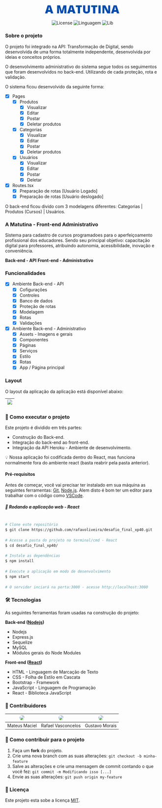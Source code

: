 <p align="center">
   <img src="assets-readme/logo-matutina.png" width="250">
</p>

<p align="center">
   <img alt="License" src="https://img.shields.io/badge/license-MIT-brightgreen">
    <img alt="Linguagem" src="https://img.shields.io/badge/language-Js-yellow">
    <img alt="Lib" src="https://img.shields.io/badge/lib-React-blue">
</p>

### Sobre o projeto

O projeto foi integrado na API: Transformação de Digital, sendo desenvolvida de uma forma totalmente independente, desenvolvida por ideias e conceitos próprios.

O desenvolvimento administrativo do sistema segue todos os seguimentos que foram desenvolvidos no back-end. Utilizando de cada proteção, rota e validação.

O sistema ficou desenvolvido da seguinte forma: 

- [x] Pages
    - [x] Produtos
        - [x] Visualizar
        - [x] Editar
        - [x] Postar 
        - [x] Deletar produtos
    - [x] Categorias
        - [x] Visualizar
        - [x] Editar
        - [x] Postar 
        - [x] Deletar produtos
    - [x] Usuários
        - [x] Visualizar
        - [x] Editar
        - [x] Postar
        - [x] Deletar
- [x] Routes.tsx
    - [x] Preparação de rotas [Usuário Logado]
    - [x] Preparação de rotas [Usuário deslogado]

O back-end ficou divido com 3 modelagens diferentes: Categorias | Produtos (Cursos) | Usuários.


### A Matutina - Front-end Administrativo

Sistema para cadastro de cursos programadoes para o aperfeiçoamento profissional dos educadores. Sendo seu principal objetivo: capacitação digital para professores, atribuindo autonomia, acessibilidade, inovação e conveniência.

**Back-end - API**
**Front-end - Administrativo**
### Funcionalidades

- [x] Ambiente Back-end - API
  - [x] Cofigurações
  - [x] Controles
  - [x] Banco de dados
  - [x] Proteção de rotas
  - [x] Modelagem
  - [x] Rotas
  - [x] Validações
- [x] Ambiente Back-end - Administrativo
  - [x] Assets - Imagens e gerais
  - [x] Componentes
  - [x] Páginas
  - [x] Serviços
  - [x] Estilo
  - [x] Rotas
  - [x] App / Página principal

### Layout

O layout da aplicação da aplicação está disponível abaixo:

<div>
    <table>
      <thead>
        <tr>
           <th>
              <img src="assets-readme/video-demonstracao.gif" width="100%">
           </th>
        </tr>
      </thead>
      <tbody>
      </tbody>
    </table>
</div>

### 🚀 Como executar o projeto

Este projeto é dividido em três partes:

<ul>
   <li>Construção do Back-end.</li>
   <li>Integração do back-end ao front-end.</li>
   <li>Integração da API Heroku - Ambiente de desenvolvimento.</li>
</ul>

💡 Nossa aplicação foi codificada dentro do React, mas funciona normalmente fora do ambiente react (basta reabrir pela pasta anterior).

#### Pré-requisitos

Antes de começar, você vai precisar ter instalado em sua máquina as seguintes ferramentas: [Git](https://git-scm.com/), [Node.js](https://nodejs.org/en/). Alem disto é bom ter um editor para trabalhar com o código como [VSCode](https://code.visualstudio.com/).

##### 🧭 Rodando a aplicação web - React

```bash

# Clone este repositório
$ git clone https://github.com/rafavoliveira/desafio_final_xp40.git

# Acesse a pasta do projeto no terminal/cmd - React
$ cd desafio_final_xp40/

# Instale as dependências
$ npm install

# Execute a aplicação em modo de desenvolvimento
$ npm start

# O servidor inciará na porta:3000 - acesse http://localhost:3000

```

### 🛠 Tecnologias

As seguintes ferramentas foram usadas na construção do projeto:

<b>Back-end ([Nodejs](https://nodejs.org/en/))</b>

<ul>
   <li>Nodejs</li>
   <li>Express.js</li>
   <li>Sequelize</li>
   <li>MySQL</li>
   <li>Módulos gerais do Node Modules</li>
</ul>

<b>Front-end ([React](https://reactjs.org/))</b>

<ul>
   <li>HTML - Linguagem de Marcação de Texto</li>
   <li>CSS - Folha de Estilo em Cascata</li>
   <li>Bootstrap - Framework</li>
   <li>JavaScript - Linguagem de Programação</li>
   <li>React - Biblioteca JavaScript</li>
</ul>


### 👨‍ Contribuidores

<div>
    <table>
      <thead>
        <tr>
           <th>
              <img src="https://avatars.githubusercontent.com/u/55550732?v=4" width="150" style="border-radius:62px">
           </th>
           <th>
              <img src="https://avatars.githubusercontent.com/u/85843866?v=4" width="150" style="border-radius:62px">
           </th>
           <th>
             <img src="https://avatars.githubusercontent.com/u/93994851?v=4" width="150" style="border-radius:62px">
           </th>
        </tr>
      </thead>
      <tbody  align="center">
           <td>
             Mateus Maciel
           </td>
           <td>
             Rafael Vasconcelos
           </td>
           <td>
              Gustavo Morais
           </td>
      </tbody>
    </table>
</div>

### 💪 Como contribuir para o projeto

1. Faça um **fork** do projeto.
2. Crie uma nova branch com as suas alterações: `git checkout -b minha-feature`
3. Salve as alterações e crie uma mensagem de commit contando o que você fez: `git commit -m Modificando isso [...]`
4. Envie as suas alterações: `git push origin my-feature`

### 📝 Licença

Este projeto esta sobe a licença [MIT](https://github.com/git/git-scm.com/blob/main/MIT-LICENSE.txt).